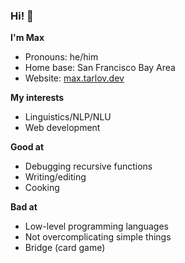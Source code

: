 ### Hi! 👋

**I'm Max**
- Pronouns: he/him
- Home base: San Francisco Bay Area
- Website: [max.tarlov.dev](https://max.tarlov.dev)

**My interests**
- Linguistics/NLP/NLU
- Web development

**Good at**
- Debugging recursive functions
- Writing/editing
- Cooking

**Bad at**
- Low-level programming languages
- Not overcomplicating simple things
- Bridge (card game)
<!--
**maxTarlov/maxTarlov** is a ✨ _special_ ✨ repository because its `README.md` (this file) appears on your GitHub profile.

Here are some ideas to get you started:

- 🔭 I’m currently working on ...
- 🌱 I’m currently learning ...
- 👯 I’m looking to collaborate on ...
- 🤔 I’m looking for help with ...
- 💬 Ask me about ...
- 📫 How to reach me: ...
- 😄 Pronouns: ...
- ⚡ Fun fact: ...
-->
